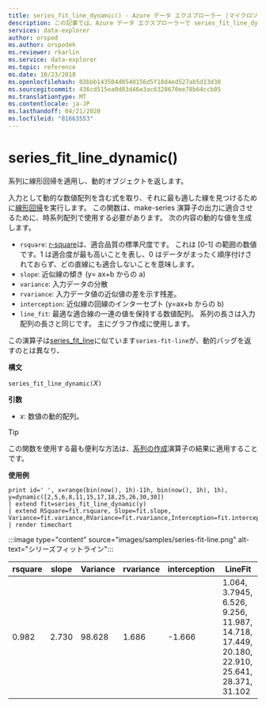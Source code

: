 ```yaml
---
title: series_fit_line_dynamic() - Azure データ エクスプローラー |マイクロソフトドキュメント
description: この記事では、Azure データ エクスプローラーで series_fit_line_dynamic() について説明します。
services: data-explorer
author: orspod
ms.author: orspodek
ms.reviewer: rkarlin
ms.service: data-explorer
ms.topic: reference
ms.date: 10/23/2018
ms.openlocfilehash: 03bbb143504d0540156d5f18d4ed527ab5d13d38
ms.sourcegitcommit: 436cd515ea0d83d46e3ac6328670ee78b64ccb05
ms.translationtype: MT
ms.contentlocale: ja-JP
ms.lasthandoff: 04/21/2020
ms.locfileid: "81663553"
---
```

# <a name="series_fit_line_dynamic"></a>series_fit_line_dynamic()

系列に線形回帰を適用し、動的オブジェクトを返します。  

入力として動的な数値配列を含む式を取り、それに最も適した線を見つけるために[線形回帰](https://en.wikipedia.org/wiki/Line_fitting)を実行します。 この関数は、make-series 演算子の出力に適合させるために、時系列配列で使用する必要があります。 次の内容の動的な値を生成します。
* `rsquare`: [r-square](https://en.wikipedia.org/wiki/Coefficient_of_determination)は、適合品質の標準尺度です。 これは [0-1] の範囲の数値です。1 は適合度が最も高いことを表し、0 はデータがまったく順序付けされておらず、どの直線にも適合しないことを意味します。 
* `slope`: 近似線の傾き (y= ax+b からの a)
* `variance`: 入力データの分散
* `rvariance`: 入力データ値の近似値の差を示す残差。
* `interception`: 近似線の回線のインターセプト (y=ax+b からの b)
* `line_fit`: 最適な適合線の一連の値を保持する数値配列。 系列の長さは入力配列の長さと同じです。 主にグラフ作成に使用します。

この演算子は[series_fit_line](series-fit-linefunction.md)に似ています`series-fit-line`が、動的バッグを返すのとは異なり、

**構文**

`series_fit_line_dynamic(`*X*`)`

**引数**

* *x*: 数値の動的配列。

> [!TIP]
> この関数を使用する最も便利な方法は、[系列の作成](make-seriesoperator.md)演算子の結果に適用することです。

**使用例**

```kusto
print id=' ', x=range(bin(now(), 1h)-11h, bin(now(), 1h), 1h), y=dynamic([2,5,6,8,11,15,17,18,25,26,30,30])
| extend fit=series_fit_line_dynamic(y)
| extend RSquare=fit.rsquare, Slope=fit.slope, Variance=fit.variance,RVariance=fit.rvariance,Interception=fit.interception,LineFit=fit.line_fit
| render timechart
```

:::image type="content" source="images/samples/series-fit-line.png" alt-text="シリーズフィットライン":::

| rsquare | slope | Variance | rvariance | interception | LineFit                                                                                     |
|---------|-------|----------|-----------|--------------|---------------------------------------------------------------------------------------------|
| 0.982   | 2.730 | 98.628   | 1.686     | -1.666       | 1.064, 3.7945, 6.526, 9.256, 11.987, 14.718, 17.449, 20.180, 22.910, 25.641, 28.371, 31.102 |